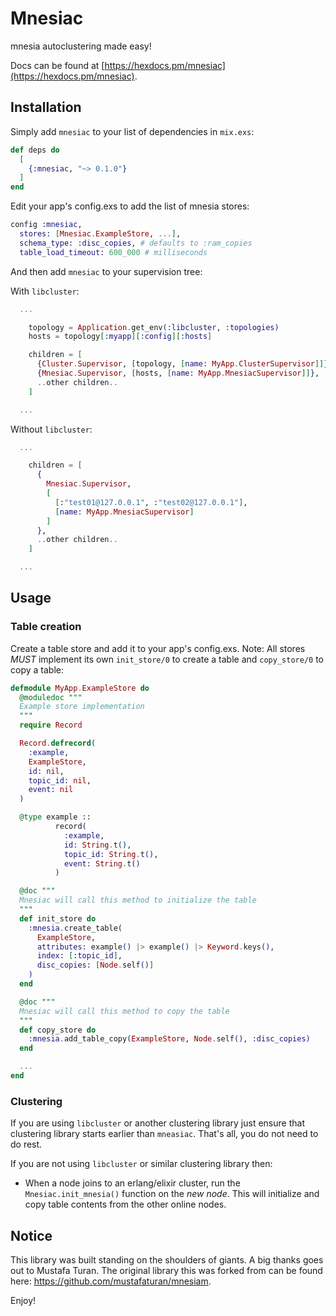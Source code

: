# Mnesiac

mnesia autoclustering made easy!

Docs can be found at [https://hexdocs.pm/mnesiac](https://hexdocs.pm/mnesiac).

## Installation

Simply add `mnesiac` to your list of dependencies in `mix.exs`:

```elixir
def deps do
  [
    {:mnesiac, "~> 0.1.0"}
  ]
end
```

Edit your app's config.exs to add the list of mnesia stores:

```elixir
config :mnesiac,
  stores: [Mnesiac.ExampleStore, ...],
  schema_type: :disc_copies, # defaults to :ram_copies
  table_load_timeout: 600_000 # milliseconds
```

And then add `mnesiac` to your supervision tree:

With `libcluster`:

```elixir
  ...

    topology = Application.get_env(:libcluster, :topologies)
    hosts = topology[:myapp][:config][:hosts]

    children = [
      {Cluster.Supervisor, [topology, [name: MyApp.ClusterSupervisor]]},
      {Mnesiac.Supervisor, [hosts, [name: MyApp.MnesiacSupervisor]]},
      ..other children..
    ]

  ...
```

Without `libcluster`:

```elixir
  ...

    children = [
      {
        Mnesiac.Supervisor,
        [
          [:"test01@127.0.0.1", :"test02@127.0.0.1"],
          [name: MyApp.MnesiacSupervisor]
        ]
      },
      ..other children..
    ]

  ...
```

## Usage

### Table creation

Create a table store and add it to your app's config.exs. Note: All stores *MUST* implement its own `init_store/0` to create a table and `copy_store/0` to copy a table:

```elixir
defmodule MyApp.ExampleStore do
  @moduledoc """
  Example store implementation
  """
  require Record

  Record.defrecord(
    :example,
    ExampleStore,
    id: nil,
    topic_id: nil,
    event: nil
  )

  @type example ::
          record(
            :example,
            id: String.t(),
            topic_id: String.t(),
            event: String.t()
          )

  @doc """
  Mnesiac will call this method to initialize the table
  """
  def init_store do
    :mnesia.create_table(
      ExampleStore,
      attributes: example() |> example() |> Keyword.keys(),
      index: [:topic_id],
      disc_copies: [Node.self()]
    )
  end

  @doc """
  Mnesiac will call this method to copy the table
  """
  def copy_store do
    :mnesia.add_table_copy(ExampleStore, Node.self(), :disc_copies)
  end

  ...
end
```

### Clustering

If you are using `libcluster` or another clustering library just ensure that clustering library starts earlier than `mneasiac`. That's all, you do not need to do rest.

If you are not using `libcluster` or similar clustering library then:

- When a node joins to an erlang/elixir cluster, run the `Mnesiac.init_mnesia()` function on the *new node*. This will initialize and copy table contents from the other online nodes.

## Notice

This library was built standing on the shoulders of giants. A big thanks goes out to Mustafa Turan. The original library this was forked from can be found here: <https://github.com/mustafaturan/mnesiam>.

Enjoy!
